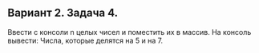 ## Вариант 2. Задача 4.

Ввести с консоли n целых чисел и поместить их в массив. На консоль вывести: Числа, которые делятся на 5 и на 7. 